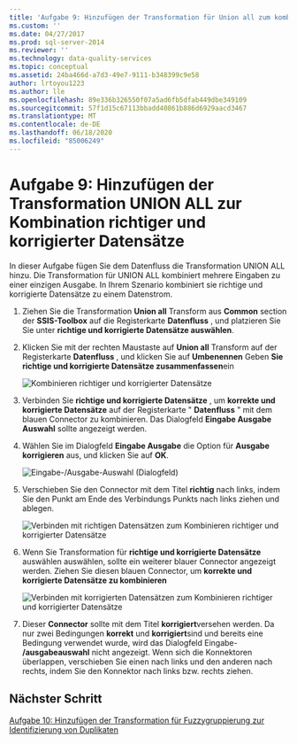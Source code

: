 ```yaml
---
title: 'Aufgabe 9: Hinzufügen der Transformation für Union all zum kombinieren richtiger und korrigierter Datensätze | Microsoft-Dokumentation'
ms.custom: ''
ms.date: 04/27/2017
ms.prod: sql-server-2014
ms.reviewer: ''
ms.technology: data-quality-services
ms.topic: conceptual
ms.assetid: 24ba466d-a7d3-49e7-9111-b348399c9e58
author: lrtoyou1223
ms.author: lle
ms.openlocfilehash: 89e336b326550f07a5ad6fb5dfab449dbe349109
ms.sourcegitcommit: 57f1d15c67113bbadd40861b886d6929aacd3467
ms.translationtype: MT
ms.contentlocale: de-DE
ms.lasthandoff: 06/18/2020
ms.locfileid: "85006249"
---
```

# <a name="task-9-adding-union-all-transform-to-combine-correct-and-corrected-records"></a>Aufgabe 9: Hinzufügen der Transformation UNION ALL zur Kombination richtiger und korrigierter Datensätze
  In dieser Aufgabe fügen Sie dem Datenfluss die Transformation UNION ALL hinzu. Die Transformation für UNION ALL kombiniert mehrere Eingaben zu einer einzigen Ausgabe. In Ihrem Szenario kombiniert sie richtige und korrigierte Datensätze zu einem Datenstrom.  
  
1.  Ziehen Sie die Transformation **Union all** Transform aus **Common** section der **SSIS-Toolbox** auf die Registerkarte **Datenfluss** , und platzieren Sie Sie unter **richtige und korrigierte Datensätze auswählen**.  
  
2.  Klicken Sie mit der rechten Maustaste auf **Union all** Transform auf der Registerkarte **Datenfluss** , und klicken Sie auf **Umbenennen** Geben **Sie** **richtige und korrigierte Datensätze zusammenfassen**ein  
  
     ![Kombinieren richtiger und korrigierter Datensätze](../../2014/tutorials/media/et-addinguattocombinecacrecords-01.jpg "Kombinieren richtiger und korrigierter Datensätze")  
  
3.  Verbinden Sie **richtige und korrigierte Datensätze** , um **korrekte und korrigierte Datensätze** auf der Registerkarte " **Datenfluss** " mit dem blauen Connector zu kombinieren. Das Dialogfeld **Eingabe Ausgabe Auswahl** sollte angezeigt werden.  
  
4.  Wählen Sie im Dialogfeld **Eingabe Ausgabe** die Option für **Ausgabe** **korrigieren** aus, und klicken Sie auf **OK**.  
  
     ![Eingabe-/Ausgabe-Auswahl (Dialogfeld)](../../2014/tutorials/media/et-addinguattocombinecacrecords-02.jpg "Eingabe-/Ausgabe-Auswahl (Dialogfeld)")  
  
5.  Verschieben Sie den Connector mit dem Titel **richtig** nach links, indem Sie den Punkt am Ende des Verbindungs Punkts nach links ziehen und ablegen.  
  
     ![Verbinden mit richtigen Datensätzen zum Kombinieren richtiger und korrigierter Datensätze](../../2014/tutorials/media/et-addinguattocombinecacrecords-03.jpg "Verbinden mit richtigen Datensätzen zum Kombinieren richtiger und korrigierter Datensätze")  
  
6.  Wenn Sie Transformation für **richtige und korrigierte Datensätze** auswählen auswählen, sollte ein weiterer blauer Connector angezeigt werden. Ziehen Sie diesen blauen Connector, um **korrekte und korrigierte Datensätze zu kombinieren**  
  
     ![Verbinden mit korrigierten Datensätzen zum Kombinieren richtiger und korrigierter Datensätze](../../2014/tutorials/media/et-addinguattocombinecacrecords-04.jpg "Verbinden mit korrigierten Datensätzen zum Kombinieren richtiger und korrigierter Datensätze")  
  
7.  Dieser **Connector** sollte mit dem Titel **korrigiert**versehen werden. Da nur zwei Bedingungen **korrekt** und **korrigiert**sind und bereits eine Bedingung verwendet wurde, wird das Dialogfeld Eingabe- **/ausgabeauswahl** nicht angezeigt. Wenn sich die Konnektoren überlappen, verschieben Sie einen nach links und den anderen nach rechts, indem Sie den Konnektor nach links bzw. rechts ziehen.  
  
## <a name="next-step"></a>Nächster Schritt  
 [Aufgabe 10: Hinzufügen der Transformation für Fuzzygruppierung zur Identifizierung von Duplikaten](../../2014/tutorials/task-10-adding-fuzzy-group-transform-to-identify-duplicates.md)  
  
  
